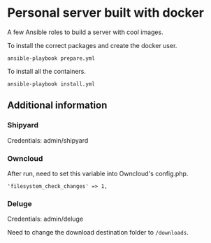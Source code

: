 # Personal server built with docker

A few Ansible roles to build a server with cool images.

To install the correct packages and create the docker user.

    ansible-playbook prepare.yml

To install all the containers.

    ansible-playbook install.yml

## Additional information

### Shipyard

Credentials: admin/shipyard

### Owncloud

After run, need to set this variable into Owncloud's config.php.

    'filesystem_check_changes' => 1,

### Deluge

Credentials: admin/deluge

Need to change the download destination folder to `/downloads`.